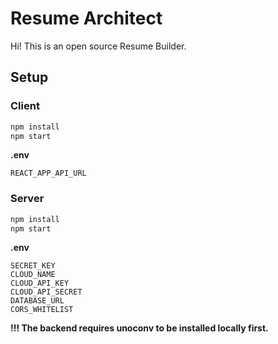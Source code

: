 # Resume Architect

Hi! This is an open source Resume Builder.

## Setup

### Client

```sh
npm install
npm start
```

__.env__

```
REACT_APP_API_URL
```

### Server

```sh
npm install
npm start
```

__.env__

```
SECRET_KEY
CLOUD_NAME
CLOUD_API_KEY
CLOUD_API_SECRET
DATABASE_URL
CORS_WHITELIST
```


__!!! The backend requires unoconv to be installed locally first.__

